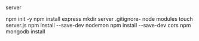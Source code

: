 server

npm init -y
npm install express
mkdir server
.gitignore- node modules
touch server.js
npm install --save-dev nodemon
npm install --save-dev cors
npm mongodb install



